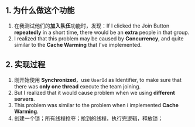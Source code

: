 ## 1. 为什么做这个功能

1. 在我测试他们的**加入队伍**功能时，发现：If I clicked the Join Button **repeatedly** in a short time, there would be an **extra** people in that group.
2. I realized that this problem may be caused by **Concurrency**, and quite similar to the **Cache Warming** that I've implemented. 

## 2. 实现过程

1. 刚开始使用 **Synchronized**，use `UserId` as Identifier, to make sure that there was **only one thread** execute the team joining.
1. But I realized that it would cause problem when we using **different servers**.
1. This problem was similar to the problem when i implemented **Cache Warming**.
1. 创建一个锁；所有线程抢夺；抢到的线程，执行完逻辑，释放锁；